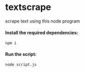 # textscrape
scrape text using this node program

#### Install the required dependencies:
```
npm i 

```

#### Run the script:

```
node script.js

```
